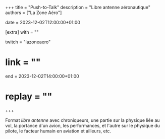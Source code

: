 +++
title = "Push-to-Talk"
description = "Libre antenne aéronautique"
authors = ["La Zone Aéro"]

date = 2023-12-02T12:00:00+01:00

[extra]
with = ""

twitch = "lazoneaero"
# link = ""

end = 2023-12-02T14:00:00+01:00

# replay = ""
+++

Format _libre antenne_ avec chroniqueurs, une partie sur la physique liée au vol, la portance d'un avion, les
performances, et l'autre sur le physique du pilote, le facteur humain en aviation et ailleurs, etc.
